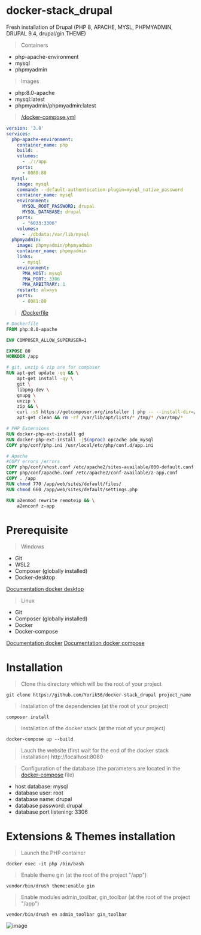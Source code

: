 # docker-stack_drupal
Fresh installation of Drupal (PHP 8, APACHE, MYSL, PHPMYADMIN, DRUPAL 9.4, drupal/gin THEME)

> Containers 

- php-apache-environment
- mysql 
- phpmyadmin

> Images

- php:8.0-apache
- mysql:latest
- phpmyadmin/phpmyadmin:latest

> [/docker-compose.yml](https://github.com/Yorik56/docker-stack_drupal/blob/main/docker-compose.yml)

```yaml
version: '3.8'
services:
  php-apache-environment:
    container_name: php
    build: .
    volumes:
      - ./:/app
    ports:
      - 8080:80
  mysql:
    image: mysql
    command: --default-authentication-plugin=mysql_native_password
    container_name: mysql
    environment:
      MYSQL_ROOT_PASSWORD: drupal
      MYSQL_DATABASE: drupal
    ports:
      - "6033:3306"
    volumes:
      - ./dbdata:/var/lib/mysql
  phpmyadmin:
    image: phpmyadmin/phpmyadmin
    container_name: phpmyadmin
    links:
      - mysql
    environment:
      PMA_HOST: mysql
      PMA_PORT: 3306
      PMA_ARBITRARY: 1
    restart: always
    ports:
      - 8081:80
```

> [/Dockerfile](https://github.com/Yorik56/docker-stack_drupal/blob/main/Dockerfile)

```dockerfile
# Dockerfile
FROM php:8.0-apache

ENV COMPOSER_ALLOW_SUPERUSER=1

EXPOSE 80
WORKDIR /app

# git, unzip & zip are for composer
RUN apt-get update -qq && \
    apt-get install -qy \
    git \
    libpng-dev \
    gnupg \
    unzip \
    zip && \
    curl -sS https://getcomposer.org/installer | php -- --install-dir=/usr/local/bin --filename=composer && \
    apt-get clean && rm -rf /var/lib/apt/lists/* /tmp/* /var/tmp/*

# PHP Extensions
RUN docker-php-ext-install gd
RUN docker-php-ext-install -j$(nproc) opcache pdo_mysql
COPY php/conf/php.ini /usr/local/etc/php/conf.d/app.ini

# Apache
#COPY errors /errors
COPY php/conf/vhost.conf /etc/apache2/sites-available/000-default.conf
COPY php/conf/apache.conf /etc/apache2/conf-available/z-app.conf
COPY . /app
RUN chmod 770 /app/web/sites/default/files/
RUN chmod 660 /app/web/sites/default/settings.php

RUN a2enmod rewrite remoteip && \
    a2enconf z-app


```

# Prerequisite

> Windows

- Git
- WSL2
- Composer (globally installed)
- Docker-desktop

[Documentation docker desktop](https://docs.docker.com/desktop/install/windows-install/)

> Linux 

- Git
- Composer (globally installed)
- Docker 
- Docker-compose

[Documentation docker](https://docs.docker.com/desktop/install/linux-install/)
[Documentation docker compose](https://docs.docker.com/compose/install/compose-plugin/#install-using-the-repository)




# Installation 

> Clone this directory which will be the root of your project
```shell
git clone https://github.com/Yorik56/docker-stack_drupal project_name
```

> Installation of the dependencies (at the root of your project)
```shell
composer install
```

> Installation of the docker stack (at the root of your project)
```shell
docker-compose up --build
```

> Lauch the website (first wait for the end of the docker stack installation)
http://localhost:8080

> Configuration of the database (the parameters are located in the [docker-compose](https://github.com/Yorik56/docker-stack_drupal/blob/main/docker-compose.yml) file)
- host database: mysql
- database user: root
- database name: drupal
- database password: drupal 
- database port listening: 3306

# Extensions & Themes installation

> Launch the PHP container 

```shell
docker exec -it php /bin/bash
```

> Enable theme gin (at the root of the project "/app") 

```shell
vendor/bin/drush theme:enable gin
```
> Enable modules admin_toolbar, gin_toolbar (at the root of the project "/app") 

```shell
vendor/bin/drush en admin_toolbar gin_toolbar
```


![image](https://user-images.githubusercontent.com/25177878/181411963-0aad27e4-81d0-49f3-9cba-28670e6653ce.png)
